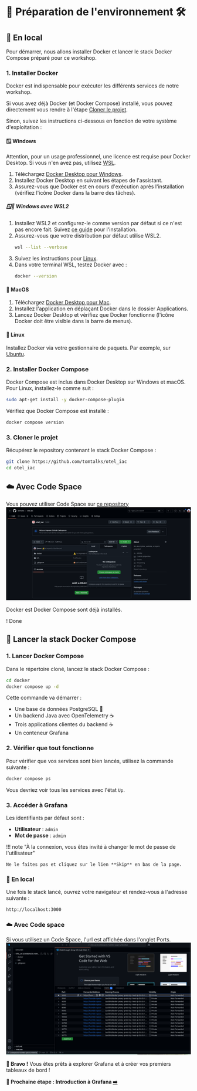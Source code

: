 # 🎉 Préparation de l'environnement 🛠️

## 🏡 En local

Pour démarrer, nous allons installer Docker et lancer le stack Docker Compose préparé pour ce workshop.

### 1. Installer Docker

Docker est indispensable pour exécuter les différents services de notre workshop.

Si vous avez déjà Docker (et Docker Compose) installé, vous pouvez directement vous rendre à l'étape [Cloner le projet](#3-cloner-le-projet).

Sinon, suivez les instructions ci-dessous en fonction de votre système d'exploitation :

#### 🪟 Windows

Attention, pour un usage professionnel, une licence est requise pour Docker Desktop. Si vous n'en avez pas, utilisez [WSL](#windows-avec-wsl2).

1. Téléchargez [Docker Desktop pour Windows](https://docs.docker.com/desktop/setup/install/windows-install/).
2. Installez Docker Desktop en suivant les étapes de l'assistant.
3. Assurez-vous que Docker est en cours d'exécution après l'installation (vérifiez l'icône Docker dans la barre des tâches).

##### 🪟🐧 Windows avec WSL2

1. Installez WSL2 et configurez-le comme version par défaut si ce n'est pas encore fait. Suivez [ce guide](https://docs.microsoft.com/fr-fr/windows/wsl/install) pour l'installation.
2. Assurez-vous que votre distribution par défaut utilise WSL2.
   ```bash
   wsl --list --verbose
   ```
3. Suivez les instructions pour [Linux](#linux).
4. Dans votre terminal WSL, testez Docker avec :
   ```bash
   docker --version
   ```

#### 🍏 MacOS

1. Téléchargez [Docker Desktop pour Mac](https://docs.docker.com/desktop/setup/install/mac-install/).
2. Installez l'application en déplaçant Docker dans le dossier Applications.
3. Lancez Docker Desktop et vérifiez que Docker fonctionne (l'icône Docker doit être visible dans la barre de menus).

#### 🐧 Linux

Installez Docker via votre gestionnaire de paquets. Par exemple, sur [Ubuntu](https://docs.docker.com/engine/install/ubuntu/).

### 2. Installer Docker Compose

Docker Compose est inclus dans Docker Desktop sur Windows et macOS. Pour Linux, installez-le comme suit :

```bash
sudo apt-get install -y docker-compose-plugin
```

Vérifiez que Docker Compose est installé :

```bash
docker compose version
```

### 3. Cloner le projet

Récupérez le repository contenant le stack Docker Compose :

```bash
git clone https://github.com/tomtalks/otel_iac
cd otel_iac
```

## ☁️ Avec Code Space

Vous pouvez utiliser Code Space sur [ce repository](https://github.com/tomtalks/otel_iac)
![Code Space](CodeSpace.png)


Docker est Docker Compose sont déjà installés.

! Done

## 🚀 Lancer la stack Docker Compose

### 1. Lancer Docker Compose

Dans le répertoire cloné, lancez le stack Docker Compose :

```bash
cd docker
docker compose up -d
```

Cette commande va démarrer :

* Une base de données PostgreSQL 🐘
* Un backend Java avec OpenTelemetry ☕
* Trois applications clientes du backend ☕
* Un conteneur Grafana

### 2. Vérifier que tout fonctionne

Pour vérifier que vos services sont bien lancés, utilisez la commande suivante :

```bash
docker compose ps
```

Vous devriez voir tous les services avec l'état `Up`.

### 3. Accéder à Grafana

Les identifiants par défaut sont :

* **Utilisateur** : `admin`
* **Mot de passe** : `admin`

!!! note "À la connexion, vous êtes invité à changer le mot de passe de l'utilisateur"

    Ne le faites pas et cliquez sur le lien **Skip** en bas de la page.

### 🏡 En local 

Une fois le stack lancé, ouvrez votre navigateur et rendez-vous à l'adresse suivante :

```
http://localhost:3000
```

### ☁️ Avec Code space 

Si vous utilisez un Code Space, l'url est affichée dans l'onglet Ports.
![Onglet Ports](CodeSpacePort.png)


**🚀 Bravo !** Vous êtes prêts à explorer Grafana et à créer vos premiers tableaux de bord !

**🛫 Prochaine étape : Introduction à Grafana [➡️](../intro/README.md)**
